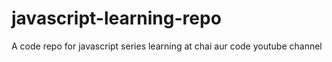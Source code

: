 # javascript-learning-repo
A code repo for javascript series learning at chai aur code youtube channel
